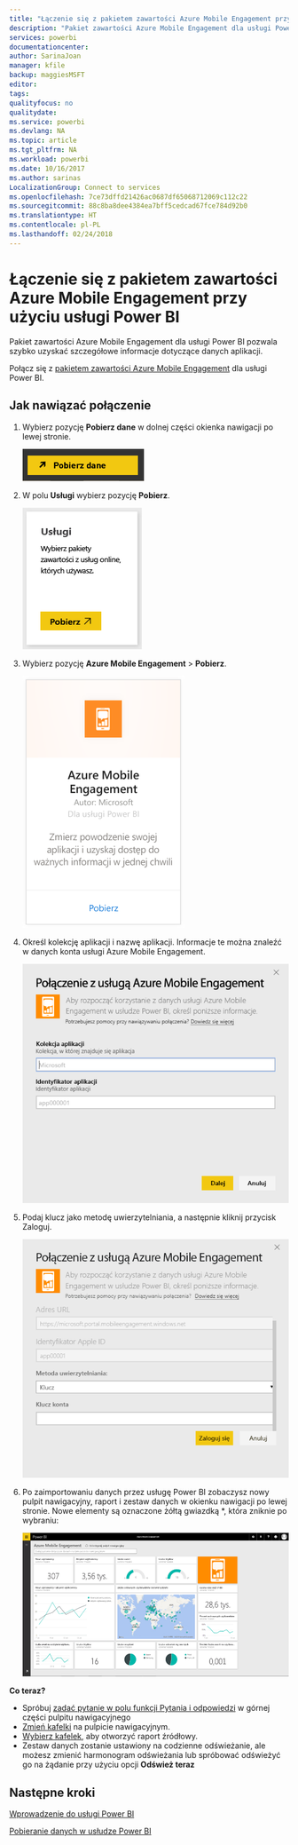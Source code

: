 ```yaml
---
title: "Łączenie się z pakietem zawartości Azure Mobile Engagement przy użyciu usługi Power BI"
description: "Pakiet zawartości Azure Mobile Engagement dla usługi Power BI"
services: powerbi
documentationcenter: 
author: SarinaJoan
manager: kfile
backup: maggiesMSFT
editor: 
tags: 
qualityfocus: no
qualitydate: 
ms.service: powerbi
ms.devlang: NA
ms.topic: article
ms.tgt_pltfrm: NA
ms.workload: powerbi
ms.date: 10/16/2017
ms.author: sarinas
LocalizationGroup: Connect to services
ms.openlocfilehash: 7ce73dffd21426ac0687df65068712069c112c22
ms.sourcegitcommit: 88c8ba8dee4384ea7bff5cedcad67fce784d92b0
ms.translationtype: HT
ms.contentlocale: pl-PL
ms.lasthandoff: 02/24/2018
---
```

# <a name="connect-to-azure-mobile-engagement-with-power-bi"></a>Łączenie się z pakietem zawartości Azure Mobile Engagement przy użyciu usługi Power BI
Pakiet zawartości Azure Mobile Engagement dla usługi Power BI pozwala szybko uzyskać szczegółowe informacje dotyczące danych aplikacji.

Połącz się z [pakietem zawartości Azure Mobile Engagement](https://app.powerbi.com/groups/me/getdata/services/azme) dla usługi Power BI.

## <a name="how-to-connect"></a>Jak nawiązać połączenie
1. Wybierz pozycję **Pobierz dane** w dolnej części okienka nawigacji po lewej stronie.
   
    ![](media/service-connect-to-azure-mobile/getdata.png)
2. W polu **Usługi** wybierz pozycję **Pobierz**.
   
    ![](media/service-connect-to-azure-mobile/services.png)
3. Wybierz pozycję **Azure Mobile Engagement** \> **Pobierz**.
   
    ![](media/service-connect-to-azure-mobile/azme.png) 
4. Określ kolekcję aplikacji i nazwę aplikacji. Informacje te można znaleźć w danych konta usługi Azure Mobile Engagement.
   
    ![](media/service-connect-to-azure-mobile/parameters.png) 
5. Podaj klucz jako metodę uwierzytelniania, a następnie kliknij przycisk Zaloguj.
   
    ![](media/service-connect-to-azure-mobile/creds.png)
6. Po zaimportowaniu danych przez usługę Power BI zobaczysz nowy pulpit nawigacyjny, raport i zestaw danych w okienku nawigacji po lewej stronie. Nowe elementy są oznaczone żółtą gwiazdką \*, która zniknie po wybraniu:
   
    ![](media/service-connect-to-azure-mobile/dashboard.png)

 **Co teraz?**

* Spróbuj [zadać pytanie w polu funkcji Pytania i odpowiedzi](power-bi-q-and-a.md) w górnej części pulpitu nawigacyjnego
* [Zmień kafelki](service-dashboard-edit-tile.md) na pulpicie nawigacyjnym.
* [Wybierz kafelek](service-dashboard-tiles.md), aby otworzyć raport źródłowy.
* Zestaw danych zostanie ustawiony na codzienne odświeżanie, ale możesz zmienić harmonogram odświeżania lub spróbować odświeżyć go na żądanie przy użyciu opcji **Odśwież teraz**

## <a name="next-steps"></a>Następne kroki
[Wprowadzenie do usługi Power BI](service-get-started.md)

[Pobieranie danych w usłudze Power BI](service-get-data.md)

